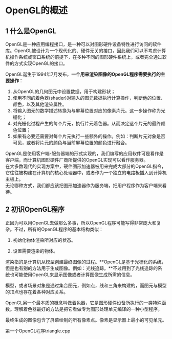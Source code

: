 # OpenGL的概述      

[^ddf]: 东方扥扥 





## 1 什么是OpenGL   

OpenGL是一种应用编程接口，是一种可以对图形硬件设备特性进行访问的软件库。OpenGL被设计为一个现代化的、硬件无关的接口，因此我们可以不考虑计算机操作系统或窗口系统的前提下，在多种不同的图形硬件系统上，或者完全通过软件的方式实现OpenGL的接口。 

OpenGL诞生于1994年7月发布，**一个用来渲染图像的OpenGL程序需要执行的主要操作**：

1. 从OpenGL的几何图元中设置数据，用于构建形状；
2. 使用不同的着色器(shader)对输入的图元数据执行计算操作，判断他的位置、颜色，以及其他渲染属性。
3. 将输入图元的数学描述转换为与屏幕位置对应的像素片元。这一步操作称为光栅化；
4. 对光栅化过程产生的每个片元，执行片元着色器。从而决定这个片元的最终颜色位置；
5. 如果有必要还需要对每个片元执行一些额外的操作。例如：判断片元对象是否可见，或者将片元的颜色与当前屏幕位置的颜色进行融合。  

OpenGL是使用客户端-服务器端的形式实现的，我们编写的应用软件可是看作是客户端，而计算机图形硬件厂商所提供的OpenGL实现可以看作服务器。  
在大多数现代的实现方案中，硬件图形加速器被用来完成大部分的OpenGL指令，它往往被构建在计算机的核心处理器中，或者作为一个独立的电路板插入到计算机主板上。   
无论哪种方式，我们都应该把图形加速器作为服务端，把用户程序作为客户端来看待。  

## 2 初识OpenGL程序   

正因为可以用OpenGL去做那么多事，所以OpenGL程序可能写得非常庞大和复杂。不过，所有的OpenGL程序的基本结构类似：
1. 初始化物体渲染所对应的状态。

2. 设置需要渲染的物体。  

渲染指的是计算机从模型创建最终图像的过程。**OpenGL是基于光栅化的系统，但是也有别的方法用于生成图像。例如：光线追踪。**不过用到了光线追踪的系统也可能使用OpenGL来显示图像或者计算图像生成所需的信息。

模型，或者场景对象是通过集合图元，例如点，线和三角来构建的，而图元与模型的顶点也存在着各种对应关系。 

OpenGL另一个最本质的概念叫做着色器，它是图形硬件设备所执行的一类特殊函数。理解着色器最好的方法是把它看做专为图形处理单元编译的一种小型程序。

最终生成的图像包含了屏幕绘制的所有像素点。像素是显示器上最小的可见单元。

第一个OpenGL程序triangle.cpp  















